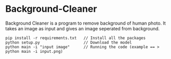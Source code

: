 # Background-Cleaner
Background Cleaner is a program to remove background of human photo. It takes an image as input and gives an image seperated from background.



```
pip install -r requirements.txt   // Install all the packages 
python setup.py                   // Download the model
python main -i "input image"	  // Running the code (example == > python main -i input.png)
``` 
